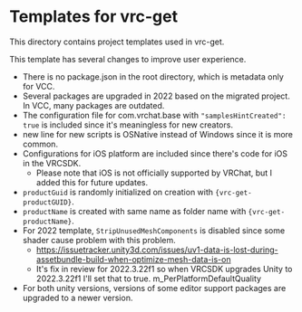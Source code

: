 # Templates for vrc-get

This directory contains project templates used in vrc-get.

This template has several changes to improve user experience.

- There is no package.json in the root directory, which is metadata only for VCC.
- Several packages are upgraded in 2022 based on the migrated project. In VCC, many packages are outdated.
- The configuration file for com.vrchat.base with `"samplesHintCreated": true` is included since it's meaningless for new creators.
- new line for new scripts is OSNative instead of Windows since it is more common.
- Configurations for iOS platform are included since there's code for iOS in the VRCSDK.
  - Please note that iOS is not officially supported by VRChat, but I added this for future updates.
- `productGuid` is randomly initialized on creation with `{vrc-get-productGUID}`.
- `productName` is created with same name as folder name with `{vrc-get-productName}`.
- For 2022 template, `StripUnusedMeshComponents` is disabled since some shader cause problem with this problem.
  - https://issuetracker.unity3d.com/issues/uv1-data-is-lost-during-assetbundle-build-when-optimize-mesh-data-is-on
  - It's fix in review for 2022.3.22f1 so when VRCSDK upgrades Unity to 2022.3.22f1 I'll set that to true.
    m_PerPlatformDefaultQuality
- For both unity versions, versions of some editor support packages are upgraded to a newer version.
